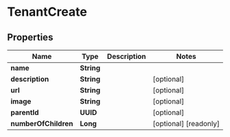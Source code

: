 

# TenantCreate

## Properties

Name | Type | Description | Notes
------------ | ------------- | ------------- | -------------
**name** | **String** |  | 
**description** | **String** |  |  [optional]
**url** | **String** |  |  [optional]
**image** | **String** |  |  [optional]
**parentId** | **UUID** |  |  [optional]
**numberOfChildren** | **Long** |  |  [optional] [readonly]



